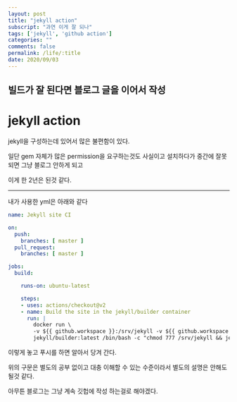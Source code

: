 ```yaml
---
layout: post
title: "jekyll action"
subscript: "과연 이게 잘 되나"
tags: ['jekyll', 'github action']
categories: ""
comments: false
permalink: /life/:title
date: 2020/09/03
---
```


빌드가 잘 된다면 블로그 글을 이어서 작성
---

# jekyll action

jekyll을 구성하는데 있어서 많은 불편함이 있다.

일단 gem 자체가 많은 permission을 요구하는것도 사실이고 설치하다가 중간에 잘못되면 그냥 블로그 안하게 되고

이게 한 2년은 된것 같다.

---

내가 사용한 yml은 아래와 같다

```yml
name: Jekyll site CI

on:
  push:
    branches: [ master ]
  pull_request:
    branches: [ master ]

jobs:
  build:

    runs-on: ubuntu-latest

    steps:
    - uses: actions/checkout@v2
    - name: Build the site in the jekyll/builder container
      run: |
        docker run \
        -v ${{ github.workspace }}:/srv/jekyll -v ${{ github.workspace }}/_site:/srv/jekyll/_site \
        jekyll/builder:latest /bin/bash -c "chmod 777 /srv/jekyll && jekyll build --future"
```

이렇게 놓고 푸시를 하면 알아서 당겨 간다.

위의 구문은 별도의 공부 없이고 대충 이해할 수 있는 수준이라서 별도의 설명은 안해도 될것 같다.

아무튼 블로그는 그냥 계속 깃헙에 작성 하는걸로 해야겠다.
